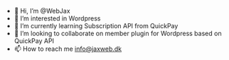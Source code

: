 - 👋 Hi, I’m @WebJax
- 👀 I’m interested in Wordpress
- 🌱 I’m currently learning Subscription API from QuickPay
- 💞️ I’m looking to collaborate on member plugin for Wordpress based on QuickPay API
- 📫 How to reach me info@jaxweb.dk

<!---
WebJax/WebJax is a ✨ special ✨ repository because its `README.md` (this file) appears on your GitHub profile.
You can click the Preview link to take a look at your changes.
--->
